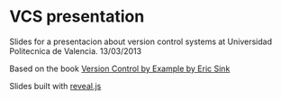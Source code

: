 VCS presentation
================

Slides for a presentacion about version control systems at Universidad Politecnica de Valencia. 13/03/2013

Based on the book [Version Control by Example by Eric Sink]("http://www.ericsink.com/vcbe/")

Slides built with [reveal.js]("https://github.com/hakimel/reveal.js/")
